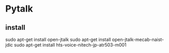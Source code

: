 # Pytalk

## install
sudo apt-get install open-jtalk
sudo apt-get install open-jtalk-mecab-naist-jdic
sudo apt-get install hts-voice-nitech-jp-atr503-m001
